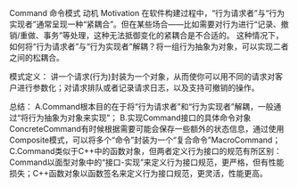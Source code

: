 Command 命令模式
动机 Motivation
	在软件构建过程中，“行为请求者”与“行为实现者”通常呈现一种“紧耦合”。但在某些场合——比如需要对行为进行“记录、撤销/重做、事务”等处理，这种无法抵御变化的紧耦合是不合适的。
	这种情况下，如何将“行为请求者”与“行为实现者”解耦？将一组行为抽象为对象，可以实现二者之间的松耦合。

模式定义：
	讲一个请求(行为)封装为一个对象，从而使你可以用不同的请求对客户进行参数化；对请求排队或者记录请求日志，以及支持可撤销的操作。

总结：
	A.Command根本目的在于将“行为请求者”和“行为实现者”解耦，一般通过“将行为抽象为对象来实现”；
	B.实现Command接口的具体命令对象ConcreteCommand有时候根据需要可能会保存一些额外的状态信息，通过使用Composite模式，可以将多个“命令”封装为一个“复合命令”MacroCommand；
	C.Command类似于C++中的函数对象，但两者定义行为接口的规范有所区别：Command以面型对象中的“接口-实现”来定义行为接口规范，更严格，但有性能损失；C++函数对象以函数签名来定义行为接口规范，更灵活，性能更高。
